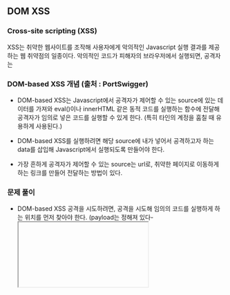 ## DOM XSS

### Cross-site scripting (XSS)

XSS는 취약한 웹사이트를 조작해 사용자에게 악의적인 Javascript 실행 결과를 제공하는 웹 취약점의 일종이다. 악의적인 코드가 피해자의 브라우저에서 실행되면, 공격자는 


### DOM-based XSS 개념 (출처 : PortSwigger)

- DOM-based XSS는 Javascript에서 공격자가 제어할 수 있는 source에 있는 데이터를 가져와 eval()이나 innerHTML 같은 동적 코드를 실행하는 함수에 전달해 공격자가 임의로 넣은 코드를 실행할 수 있게 한다. (특히 타인의 계정을 훔칠 때 유용하게 사용된다.)
  
- DOM-based XSS를 실행하려면 해당 source에 내가 넣어서 공격하고자 하는 data를 삽입해 Javascript에서 실행되도록 만들어야 한다. 
  
- 가장 흔하게 공격자가 제어할 수 있는 source는 url로, 취약한 페이지로 이동하게 하는 링크를 만들어 전달하는 방법이 있다.


### 문제 풀이

- DOM-based XSS 공격을 시도하려면, 공격을 시도해 임의의 코드를 실행하게 하는 위치를 먼저 찾아야 한다. (payload는 정해져 있다- <iframe src="javascript:alert(`xss`)">)

- 첫 번째로 시도해 본 것은 localhost:3000/#/<iframe src="javascript:alert(`xss`)"> 와 같이 url에 공격 payload를 삽입하는 것이었다. (이는 url에 실행할 수 있는 payload를 삽입한 것이 아니라 단지 디렉토리 이동을 한 것에 불과함으로 실행하고자 하는 코드가 실행이 될 수 없다.)

<img width="2811" height="1469" alt="image" src="https://github.com/user-attachments/assets/d8ff1a93-4ecf-4bba-bd91-60a2e68a0aa4" />




- 검색창의 url을 살펴보면 *search? q=* 와 같이 url 파라미터 값을 전달해 검색을 진행하는 것을 알 수 있다. 검색 파라미터 값으로 공격자가 임의로 실행하고자 하는 payload를 삽입하면 해당 코드가 실행될 수 있음을 알 수 있다. 
(http://localhost:3000/#/search?q=%20%3Ciframe%20src%3D%22javascript:alert(%60xss%60)%22%3E)




<p align="center">
  <img src="https://github.com/user-attachments/assets/28598f0c-1462-44e2-979d-6e8ad349875e" width="45%" style="margin-right:10px;"/>
  <img src="https://github.com/user-attachments/assets/6170b56b-21e0-4957-96ee-f7aca884fa3b" width="45%"/>

</p>


- 코드를 더 자세히 살펴보면 파라미터로 입력된 값이 sanitizer를 우회하는 것이 가능한 코드가 있는 것을 확인할 수 있다.

- 이를 오른쪽처럼 입력값이 sanitizer를 거쳐 필터링을 거친 다음에 입력되도록 수정하면 보안 조치를 할 수 있다. 
